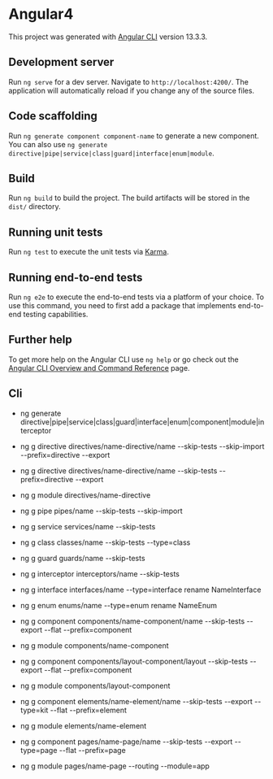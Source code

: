 # Angular4

This project was generated with [Angular CLI](https://github.com/angular/angular-cli) version 13.3.3.

## Development server

Run `ng serve` for a dev server. Navigate to `http://localhost:4200/`. The application will automatically reload if you change any of the source files.

## Code scaffolding

Run `ng generate component component-name` to generate a new component. You can also use `ng generate directive|pipe|service|class|guard|interface|enum|module`.

## Build

Run `ng build` to build the project. The build artifacts will be stored in the `dist/` directory.

## Running unit tests

Run `ng test` to execute the unit tests via [Karma](https://karma-runner.github.io).

## Running end-to-end tests

Run `ng e2e` to execute the end-to-end tests via a platform of your choice. To use this command, you need to first add a package that implements end-to-end testing capabilities.

## Further help

To get more help on the Angular CLI use `ng help` or go check out the [Angular CLI Overview and Command Reference](https://angular.io/cli) page.

## Cli

* ng generate directive|pipe|service|class|guard|interface|enum|component|module|interceptor

* ng g directive directives/name-directive/name --skip-tests --skip-import --prefix=directive --export

* ng g directive directives/name-directive/name --skip-tests --prefix=directive --export
* ng g module directives/name-directive

* ng g pipe pipes/name --skip-tests --skip-import
* ng g service services/name --skip-tests
* ng g class classes/name --skip-tests --type=class
* ng g guard guards/name --skip-tests
* ng g interceptor interceptors/name --skip-tests
* ng g interface interfaces/name --type=interface rename NameInterface
* ng g enum enums/name --type=enum rename NameEnum

* ng g component components/name-component/name --skip-tests --export --flat --prefix=component
* ng g module components/name-component 

* ng g component components/layout-component/layout --skip-tests --export --flat --prefix=component
* ng g module components/layout-component 

* ng g component elements/name-element/name --skip-tests --export --type=kit --flat --prefix=element
* ng g module elements/name-element

* ng g component pages/name-page/name --skip-tests --export --type=page --flat --prefix=page
* ng g module pages/name-page --routing --module=app
